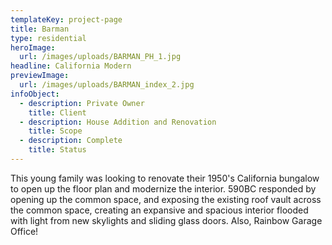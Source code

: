 ```yaml
---
templateKey: project-page
title: Barman
type: residential
heroImage:
  url: /images/uploads/BARMAN_PH_1.jpg
headline: California Modern
previewImage:
  url: /images/uploads/BARMAN_index_2.jpg
infoObject:
  - description: Private Owner
    title: Client
  - description: House Addition and Renovation
    title: Scope
  - description: Complete
    title: Status
---
```

This young family was looking to renovate their 1950's California bungalow to open up the floor plan and modernize the interior. 590BC responded by opening up the common space, and exposing the existing roof vault across the common space, creating an expansive and spacious interior flooded with light from new skylights and sliding glass doors. Also, Rainbow Garage Office!
